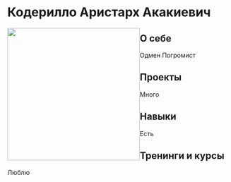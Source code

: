 # Кодерилло Аристарх Акакиевич
<img style="width:300px;float: left;" src="https://user-images.githubusercontent.com/122922256/213245346-a483fbfe-c524-4dc3-abad-09f02ce71c53.png">


## О себе
Одмен
Погромист
## Проекты
Много
## Навыки
Есть
## Тренинги и курсы
Люблю
